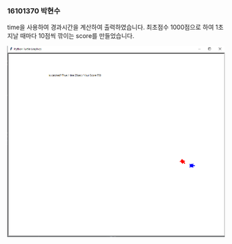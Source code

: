 ### 16101370 박현수

time을 사용하여 경과시간을 계산하여 출력하였습니다.
최초점수 1000점으로 하여 1초 지날 때마다 10점씩 깎이는 score를 만들었습니다.

<p align="cecnter">
<img src="Capture.PNG" alt="exapmle">
</p>

